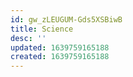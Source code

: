 ```yaml
---
id: gw_zLEUGUM-Gds5XSBiwB
title: Science
desc: ''
updated: 1639759165188
created: 1639759165188
---
```



